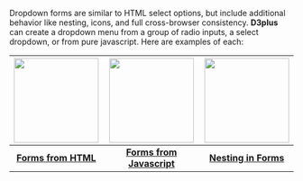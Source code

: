 Dropdown forms are similar to HTML select options, but include additional behavior like nesting, icons, and full cross-browser consistency. **D3plus** can create a dropdown menu from a group of radio inputs, a select dropdown, or from pure javascript. Here are examples of each:

| <a href="http://d3plus.org/examples/forms/62d1df2506fd7c73b4c6/"><img src="https://gist.githubusercontent.com/davelandry/62d1df2506fd7c73b4c6/raw/thumbnail.png" width="150px"></a> | <a href="http://d3plus.org/examples/forms/8ea69aa2266c39d35380/"><img src="https://gist.githubusercontent.com/davelandry/8ea69aa2266c39d35380/raw/thumbnail.png" width="150px"></a> | <a href="http://d3plus.org/examples/forms/55bbd9665eb1a8019c68/"><img src="https://gist.githubusercontent.com/davelandry/55bbd9665eb1a8019c68/raw/thumbnail.png" width="150px"></a> |
| :-: | :-: | :-: |
| [**Forms from HTML**](http://d3plus.org/examples/forms/62d1df2506fd7c73b4c6/) | [**Forms from Javascript**](http://d3plus.org/examples/forms/8ea69aa2266c39d35380/) | [**Nesting in Forms**](http://d3plus.org/examples/forms/55bbd9665eb1a8019c68/) |
